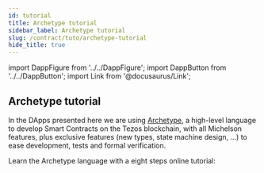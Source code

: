 ```yaml
---
id: tutorial
title: Archetype tutorial
sidebar_label: Archetype tutorial
slug: /contract/tuto/archetype-tutorial
hide_title: true
---
```

import DappFigure from '../../DappFigure';
import DappButton from '../../DappButton';
import Link from '@docusaurus/Link';

## Archetype tutorial

In the DApps presented here we are using <a href='https://archetype-lang.org/'>Archetype</a>, a high-level language to develop Smart Contracts on the Tezos blockchain, with all Michelson features, plus exclusive features (new types, state machine design, ...) to ease development, tests and formal verification.

Learn the Archetype language with a eight steps online tutorial:

<DappFigure img='archetype.svg' width='30%' />
<DappButton url="https://gitpod.io/#https://github.com/edukera/try-archetype" txt="archetype tutorial"/>
